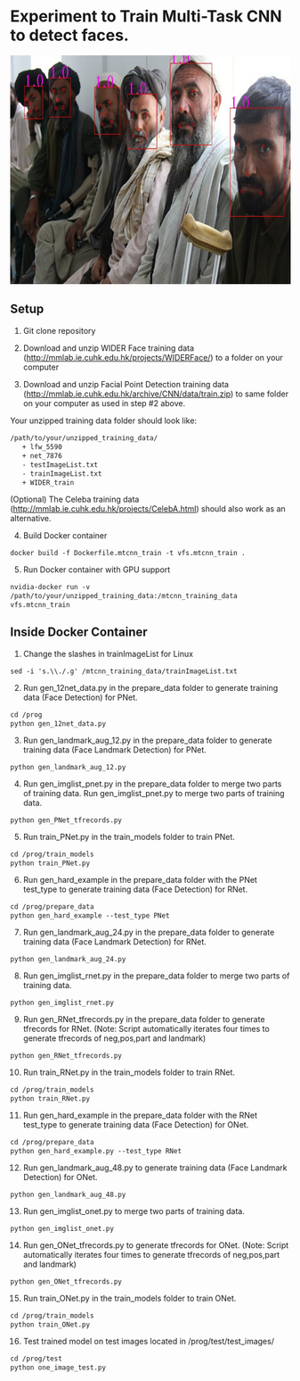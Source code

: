 # Experiment to Train Multi-Task CNN to detect faces. 

<img src="assets/afghan.jpg" width=730 height=410 alt="Face detection example" />

## Setup

1. Git clone repository

2. Download and unzip WIDER Face training data (http://mmlab.ie.cuhk.edu.hk/projects/WIDERFace/) to a folder on your computer 

3. Download and unzip Facial Point Detection training data (http://mmlab.ie.cuhk.edu.hk/archive/CNN/data/train.zip) to same folder on your computer as used in step #2 above.

Your unzipped training data folder should look like:
```
/path/to/your/unzipped_training_data/
   + lfw_5590
   + net_7876
   - testImageList.txt
   - trainImageList.txt
   + WIDER_train
```

(Optional) The Celeba training data (http://mmlab.ie.cuhk.edu.hk/projects/CelebA.html) should also work as an alternative. 

4. Build Docker container
```
docker build -f Dockerfile.mtcnn_train -t vfs.mtcnn_train .
```
5. Run Docker container with GPU support
```
nvidia-docker run -v /path/to/your/unzipped_training_data:/mtcnn_training_data vfs.mtcnn_train
```

## Inside Docker Container

1. Change the slashes in trainImageList for Linux
```
sed -i 's.\\./.g' /mtcnn_training_data/trainImageList.txt
```

2. Run gen_12net_data.py in the prepare_data folder to generate training data (Face Detection) for PNet.
```
cd /prog
python gen_12net_data.py
```

3. Run gen_landmark_aug_12.py in the prepare_data folder to generate training data (Face Landmark Detection) for PNet.
``` 
python gen_landmark_aug_12.py 
```

4. Run gen_imglist_pnet.py in the prepare_data folder to merge two parts of training data.
Run gen_imglist_pnet.py to merge two parts of training data.
```
python gen_PNet_tfrecords.py 
```

5. Run train_PNet.py in the train_models folder to train PNet.
```
cd /prog/train_models
python train_PNet.py 
```

6. Run gen_hard_example in the prepare_data folder with the PNet test_type to generate training data (Face Detection) for RNet. 
```
cd /prog/prepare_data
python gen_hard_example --test_type PNet
```

7. Run gen_landmark_aug_24.py in the prepare_data folder to generate training data (Face Landmark Detection) for RNet. 
```
python gen_landmark_aug_24.py
```

8. Run gen_imglist_rnet.py in the prepare_data folder to merge two parts of training data.
```
python gen_imglist_rnet.py
```

9. Run gen_RNet_tfrecords.py in the prepare_data folder to generate tfrecords for RNet.
(Note: Script automatically iterates four times to generate tfrecords of neg,pos,part and landmark)
```
python gen_RNet_tfrecords.py
```

10. Run train_RNet.py in the train_models folder to train RNet.
```
cd /prog/train_models
python train_RNet.py
```

11. Run gen_hard_example in the prepare_data folder with the RNet test_type to generate training data (Face Detection) for ONet.
```
cd /prog/prepare_data
python gen_hard_example.py --test_type RNet
```

12. Run gen_landmark_aug_48.py to generate training data (Face Landmark Detection) for ONet.
```
python gen_landmark_aug_48.py 
```

13. Run gen_imglist_onet.py to merge two parts of training data.
```
python gen_imglist_onet.py
```

14. Run gen_ONet_tfrecords.py to generate tfrecords for ONet.
(Note: Script automatically iterates four times to generate tfrecords of neg,pos,part and landmark)
```
python gen_ONet_tfrecords.py
```

15. Run train_ONet.py in the train_models folder to train ONet.
```
cd /prog/train_models
python train_ONet.py
```

16. Test trained model on test images located in /prog/test/test_images/
```
cd /prog/test
python one_image_test.py
```
